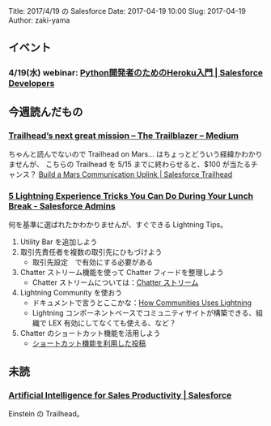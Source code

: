 Title: 2017/4/19 の Salesforce
Date: 2017-04-19 10:00
Slug: 2017-04-19
Author: zaki-yama

## イベント

### 4/19(水) webinar: [Python開発者のためのHeroku入門 | Salesforce Developers](https://developer.salesforce.com/events/webinars/python_heroku_0419/?d=7010M000000mlrc#.WL4Wt8upPQo.twitter)


## 今週読んだもの

### [Trailhead’s next great mission – The Trailblazer – Medium](https://medium.com/trailhead/trailheads-next-great-mission-be44c9d8bebe)

ちゃんと読んでないので Trailhead on Mars... はちょっとどういう経緯かわかりませんが、
こちらの Trailhead を 5/15 までに終わらせると、$100 が当たるチャンス？
[Build a Mars Communication Uplink | Salesforce Trailhead](https://trailhead.salesforce.com/ja/projects/trailhead_on_mars)

### [5 Lightning Experience Tricks You Can Do During Your Lunch Break - Salesforce Admins](https://admin.salesforce.com/5-lightning-experience-tricks-can-do-during-your-lunch)

何を基準に選ばれたかわかりませんが、すぐできる Lightning Tips。

1. Utility Bar を追加しよう
2. 取引先責任者を複数の取引先にひもづけよう
    * 取引先設定　で有効にする必要がある
3. Chatter ストリーム機能を使って Chatter フィードを整理しよう
    * Chatter ストリームについては：[Chatter ストリーム](https://help.salesforce.com/articleView?id=collab_chatter_streams_overview.htm&language=ja&type=0)
4. Lightning Community を使おう
    * ドキュメントで言うとここかな：[How Communities Uses Lightning](https://help.salesforce.com/articleView?siteLang=ja&id=networks_lightning_in_communities.htm&type=0&language=ja&release=206.17)
    * Lightning コンポーネントベースでコミュニティサイトが構築できる、組織で LEX 有効にしてなくても使える、など？
5. Chatter のショートカット機能を活用しよう
    * [ショートカット機能を利用した投稿](https://releasenotes.docs.salesforce.com/ja-jp/spring17/release-notes/rn_chatter_shortcut_keys.htm)


## 未読

### [Artificial Intelligence for Sales Productivity | Salesforce](https://trailhead.salesforce.com/ja/trails/get_smart_einstein/modules/ai_sales)

Einstein の Trailhead。

